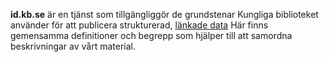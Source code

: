 **id.kb.se** är en tjänst som tillgängliggör de grundstenar Kungliga biblioteket använder för att publicera strukturerad, [länkade data](https://sv.wikipedia.org/wiki/L%C3%A4nkad_data) Här finns gemensamma definitioner och begrepp som hjälper till att samordna beskrivningar av vårt material.
